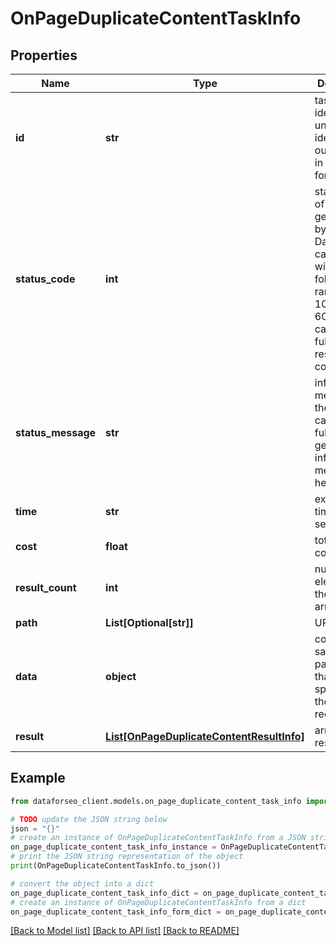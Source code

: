 # OnPageDuplicateContentTaskInfo


## Properties

Name | Type | Description | Notes
------------ | ------------- | ------------- | -------------
**id** | **str** | task identifier unique task identifier in our system in the UUID format | [optional] 
**status_code** | **int** | status code of the task generated by DataForSEO, can be within the following range: 10000-60000 you can find the full list of the response codes here | [optional] 
**status_message** | **str** | informational message of the task you can find the full list of general informational messages here | [optional] 
**time** | **str** | execution time, seconds | [optional] 
**cost** | **float** | total tasks cost, USD | [optional] 
**result_count** | **int** | number of elements in the result array | [optional] 
**path** | **List[Optional[str]]** | URL path | [optional] 
**data** | **object** | contains the same parameters that you specified in the POST request | [optional] 
**result** | [**List[OnPageDuplicateContentResultInfo]**](OnPageDuplicateContentResultInfo.md) | array of results | [optional] 

## Example

```python
from dataforseo_client.models.on_page_duplicate_content_task_info import OnPageDuplicateContentTaskInfo

# TODO update the JSON string below
json = "{}"
# create an instance of OnPageDuplicateContentTaskInfo from a JSON string
on_page_duplicate_content_task_info_instance = OnPageDuplicateContentTaskInfo.from_json(json)
# print the JSON string representation of the object
print(OnPageDuplicateContentTaskInfo.to_json())

# convert the object into a dict
on_page_duplicate_content_task_info_dict = on_page_duplicate_content_task_info_instance.to_dict()
# create an instance of OnPageDuplicateContentTaskInfo from a dict
on_page_duplicate_content_task_info_form_dict = on_page_duplicate_content_task_info.from_dict(on_page_duplicate_content_task_info_dict)
```
[[Back to Model list]](../README.md#documentation-for-models) [[Back to API list]](../README.md#documentation-for-api-endpoints) [[Back to README]](../README.md)


